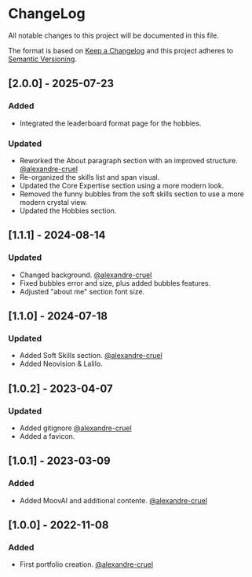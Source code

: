 # ChangeLog

All notable changes to this project will be documented in this file.

The format is based on [Keep a Changelog](http://keepachangelog.com/)
and this project adheres to [Semantic Versioning](http://semver.org/).

## [2.0.0] - 2025-07-23

### Added

- Integrated the leaderboard format page for the hobbies.

### Updated

- Reworked the About paragraph section with an improved structure. [@alexandre-cruel](https://github.com/alexandre-cruel)
- Re-organized the skills list and span visual.
- Updated the Core Expertise section using a more modern look.
- Removed the funny bubbles from the soft skills section to use a more modern crystal view.
- Updated the Hobbies section.

## [1.1.1] - 2024-08-14

### Updated

- Changed background. [@alexandre-cruel](https://github.com/alexandre-cruel)
- Fixed bubbles error and size, plus added bubbles features.
- Adjusted "about me" section font size.

## [1.1.0] - 2024-07-18

### Updated

- Added Soft Skills section. [@alexandre-cruel](https://github.com/alexandre-cruel)
- Added Neovision & Lalilo.

## [1.0.2] - 2023-04-07

### Updated

- Added gitignore [@alexandre-cruel](https://github.com/alexandre-cruel)
- Added a favicon.

## [1.0.1] - 2023-03-09

### Added

- Added MoovAI and additional contente. [@alexandre-cruel](https://github.com/alexandre-cruel)

## [1.0.0] - 2022-11-08

### Added

- First portfolio creation. [@alexandre-cruel](https://github.com/alexandre-cruel)

